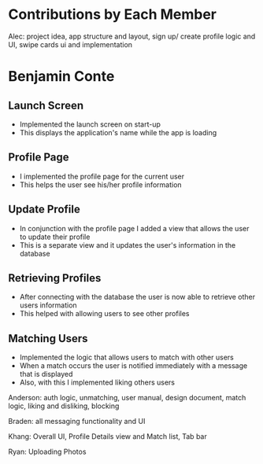 # Contributions by Each Member

Alec: project idea, app structure and layout, sign up/ create profile logic and UI, swipe cards ui and implementation

# Benjamin Conte

## Launch Screen
- Implemented the launch screen on start-up 
- This displays the application's name while the app is loading

## Profile Page
- I implemented the profile page for the current user
- This helps the user see his/her profile information

## Update Profile
- In conjunction with the profile page I added a view that allows the user to update their profile
- This is a separate view and it updates the user's information in the database

## Retrieving Profiles
- After connecting with the database the user is now able to retrieve other users information
- This helped with allowing users to see other profiles

## Matching Users
- Implemented the logic that allows users to match with other users
- When a match occurs the user is notified immediately with a message that is displayed
- Also, with this I implemented liking others users


Anderson: auth logic, unmatching, user manual, design document, match logic, liking and disliking, blocking

Braden: all messaging functionality and UI

Khang: Overall UI, Profile Details view and Match list, Tab bar

Ryan: Uploading Photos

